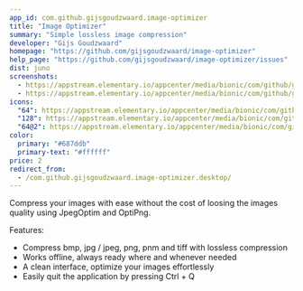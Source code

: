 ```yaml
---
app_id: com.github.gijsgoudzwaard.image-optimizer
title: "Image Optimizer"
summary: "Simple lossless image compression"
developer: "Gijs Goudzwaard"
homepage: "https://github.com/gijsgoudzwaard/image-optimizer"
help_page: "https://github.com/gijsgoudzwaard/image-optimizer/issues"
dist: juno
screenshots:
  - https://appstream.elementary.io/appcenter/media/bionic/com/github/gijsgoudzwaard.image-optimizer/072800B955C30DF3B8FE0FDF6241AF42/screenshots/image-1_orig.png
  - https://appstream.elementary.io/appcenter/media/bionic/com/github/gijsgoudzwaard.image-optimizer/072800B955C30DF3B8FE0FDF6241AF42/screenshots/image-2_orig.png
icons:
  "64": https://appstream.elementary.io/appcenter/media/bionic/com/github/gijsgoudzwaard.image-optimizer/072800B955C30DF3B8FE0FDF6241AF42/icons/64x64/com.github.gijsgoudzwaard.image-optimizer_com.github.gijsgoudzwaard.image-optimizer.png
  "128": https://appstream.elementary.io/appcenter/media/bionic/com/github/gijsgoudzwaard.image-optimizer/072800B955C30DF3B8FE0FDF6241AF42/icons/128x128/com.github.gijsgoudzwaard.image-optimizer_com.github.gijsgoudzwaard.image-optimizer.png
  "64@2": https://appstream.elementary.io/appcenter/media/bionic/com/github/gijsgoudzwaard.image-optimizer/072800B955C30DF3B8FE0FDF6241AF42/icons/64x64@2/com.github.gijsgoudzwaard.image-optimizer_com.github.gijsgoudzwaard.image-optimizer.png
color:
  primary: "#687ddb"
  primary-text: "#ffffff"
price: 2
redirect_from:
  - /com.github.gijsgoudzwaard.image-optimizer.desktop/
---
```


<p>Compress your images with ease without the cost of loosing the images quality using JpegOptim and OptiPng.</p>
<p>Features:</p>
<ul>
  <li>Compress bmp, jpg / jpeg, png, pnm and tiff with lossless compression</li>
  <li>Works offline, always ready where and whenever needed</li>
  <li>A clean interface, optimize your images effortlessly</li>
  <li>Easily quit the application by pressing Ctrl + Q</li>
</ul>